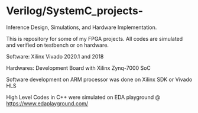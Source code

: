 # Verilog/SystemC_projects- 
Inference Design, Simulations, and Hardware Implementation.

This is repository for some of my FPGA projects. All codes are simulated and verified on testbench or on hardware.

Software: Xilinx Vivado 2020.1 and 2018 

Hardwares: Development Board with Xilinx Zynq-7000 SoC 


Software development on ARM processor was done on Xilinx SDK or Vivado HLS 

High Level Codes in C++ were simulated on EDA playground @ https://www.edaplayground.com/

